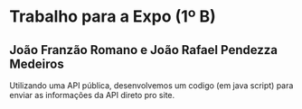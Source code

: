 <H1>Trabalho para a Expo (1º B)</H1>

<h2>João Franzão Romano e João Rafael Pendezza Medeiros</h2>

<p>Utilizando uma API pública, desenvolvemos um codigo (em java script) para enviar as informações da API direto pro site.</p>

